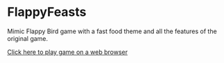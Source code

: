 # FlappyFeasts
Mimic Flappy Bird game with a fast food theme and all the features of the original game. 

[Click here to play game on a web browser](https://neelov.itch.io/flappyfeasts)
 
